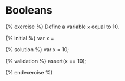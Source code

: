 # Booleans

{% exercise %}
Define a variable `x` equal to 10.

{% initial %}
var x =

{% solution %}
var x = 10;

{% validation %}
assert(x == 10);

{% endexercise %}

